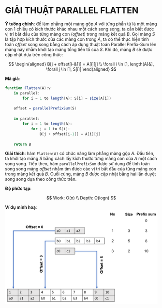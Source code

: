 # GIẢI THUẬT PARALLEL FLATTEN

**Ý tưởng chính**: để làm phẳng một mảng gộp $A$ với từng phần tử là một mảng con 1 chiều có kích thước khác nhau một cách song song, ta cần biết được vị trí bắt đầu của từng mảng con ($offset$) trong mảng kết quả $B$. Gọi mảng $S$ là tập hợp kích thước của các mảng con trong $A$, ta có thể thực hiện tính toán $offset$ song song bằng cách áp dụng thuật toán Parallel Prefix-Sum lên mảng này nhằm khởi tạo mảng tổng tiền tố của $S$. Khi đó, mảng $B$ sẽ được cập nhật dựa trên công thức:

$$
\begin{aligned}
    B[j + offset[i-&1]] = A[i][j] \\
    \forall i \in [1, length(A)&], \forall j \in [1, S[i]]
\end{aligned}
$$


**Mã giả**:
```actionscript
function Flatten(A):v
    in parallel: 
        for i = 1 to length(A): S[i] = size(A[i])
    
    offset = parallelPrefixSum(S)
    
    in parallel:
        for i = 1 to length(A):
            for j = 1 to S[i]:
                B[j + offset[i-1]] = A[i][j]

    return B
```

**Giải thích**: hàm `Flatten(A)` có chức năng làm phẳng mảng gộp $A$. Đầu tiên, ta khởi tạo mảng $S$ bằng cách lấy kích thước từng mảng con của $A$ một cách song song. Tiếp theo, hàm `parallelPrefixSum` được sử dụng để tính toán song song mảng $offset$ nhằm tìm được các vị trí bắt đầu của từng mảng con trong mảng kết quả $B$. Cuồi cùng, mảng $B$ được cập nhật bằng hai lần duyệt song song dựa theo công thức trên.

**Độ phức tạp**:

$$
Work: O(n) \\
Depth: O(logn)
$$

**Ví dụ minh hoạ**:
![alt text](flatten.png)